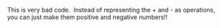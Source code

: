 This is very bad code.
​
Instead of representing the + and - as operations, you can just make them positive and negative numbers!!